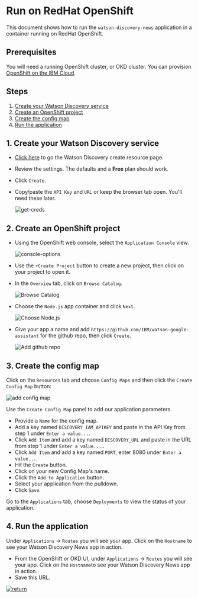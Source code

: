 # Run on RedHat OpenShift

This document shows how to run the `watson-discovery-news` application in a container running on RedHat OpenShift.

## Prerequisites

You will need a running OpenShift cluster, or OKD cluster. You can provision [OpenShift on the IBM Cloud](https://cloud.ibm.com/kubernetes/catalog/openshiftcluster).

## Steps

1. [Create your Watson Discovery service](#1-create-your-watson-discovery-service)
1. [Create an OpenShift project](#2-create-an-openshift-project)
1. [Create the config map](#3-create-the-config-map)
1. [Run the application](#4-run-the-application)

## 1. Create your Watson Discovery service

* [Click here](https://cloud.ibm.com/catalog/services/discovery) to go the Watson Discovery create resource page.
* Review the settings. The defaults and a **Free** plan should work.
* Click `Create`.
* Copy/paste the `API Key` and `URL` or keep the browser tab open. You'll need these later.

  ![get-creds](https://raw.githubusercontent.com/IBM/pattern-utils/master/watson-discovery/get-creds.png)

## 2. Create an OpenShift project

* Using the OpenShift web console, select the `Application Console` view.

  ![console-options](https://raw.githubusercontent.com/IBM/pattern-utils/master/openshift/openshift-app-console-option.png)

* Use the `+Create Project` button to create a new project, then click on your project to open it.

* In the `Overview` tab, click on `Browse Catalog`.

  ![Browse Catalog](https://raw.githubusercontent.com/IBM/pattern-utils/master/openshift/openshift-browse-catalog.png)

* Choose the `Node.js` app container and click `Next`.

  ![Choose Node.js](https://raw.githubusercontent.com/IBM/pattern-utils/master/openshift/openshift-choose-nodejs.png)

* Give your app a name and add `https://github.com/IBM/watson-google-assistant` for the github repo, then click `Create`.

  ![Add github repo](https://raw.githubusercontent.com/IBM/pattern-utils/master/openshift/openshift-add-github-repo.png)

## 3. Create the config map

Click on the `Resources` tab and choose `Config Maps` and then click the `Create Config Map` button:

  ![add config map](https://raw.githubusercontent.com/IBM/pattern-utils/master/openshift/openshift-generic-config-map.png)

Use the `Create Config Map` panel to add our application parameters.

* Provide a `Name` for the config map.
* Add a key named `DISCOVERY_IAM_APIKEY` and paste in the API Key from step 1 under `Enter a value...`.
* Click `Add Item` and add a key named `DISCOVERY_URL` and paste in the URL from step 1 under `Enter a value...`..
* Click `Add Item` and add a key named `PORT`, enter 8080 under `Enter a value...`.
* Hit the `Create` button.
* Click on your new Config Map's name.
* Click the `Add to Application` button.
* Select your application from the pulldown.
* Click `Save`.

Go to the `Applications` tab, choose `Deployments` to view the status of your application.

## 4. Run the application

Under `Applications` -> `Routes` you will see your app. Click on the `Hostname` to see your Watson Discovery News app in action.

* From the OpenShift or OKD UI, under `Applications` -> `Routes` you will see your app. Click on the `Hostname`to see your Watson Discovery News app in action.
* Save this URL.

[![return](https://raw.githubusercontent.com/IBM/pattern-utils/master/deploy-buttons/return.png)](https://github.com/IBM/watson-discovery-news#deployment-options)

